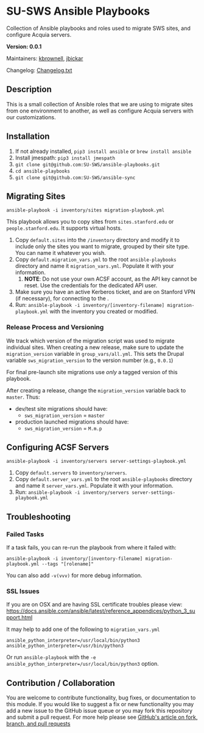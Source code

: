 # SU-SWS Ansible Playbooks
Collection of Ansible playbooks and roles used to migrate SWS sites, and configure Acquia servers.

**Version: 0.0.1**

Maintainers: [kbrownell](https://github.com/kbrownell), [jbickar](https://github.com/jbickar)

Changelog: [Changelog.txt](CHANGELOG.txt)

## Description

This is a small collection of Ansible roles that we are using to migrate sites from one environment to another, as well as configure Acquia servers with our customizations.

## Installation

1. If not already installed, `pip3 install ansible` or `brew install ansible`
2. Install jmespath: `pip3 install jmespath`
3. `git clone git@github.com:SU-SWS/ansible-playbooks.git`
4. `cd ansible-playbooks`
5. `git clone git@github.com:SU-SWS/ansible-sync`

## Migrating Sites
````
ansible-playbook -i inventory/sites migration-playbook.yml
````
This playbook allows you to copy sites from `sites.stanford.edu` or `people.stanford.edu`. It supports virtual hosts.

1. Copy `default.sites` into the `/inventory` directory and modify it to include only the sites you want to migrate, grouped by their site type. You can name it whatever you wish.
2. Copy `default.migration_vars.yml` to the root `ansible-playbooks` directory and name it `migration_vars.yml`. Populate it with your information.
    1. **NOTE**: Do not use your own ACSF account, as the API key cannot be reset. Use the credentials for the dedicated API user.
3. Make sure you have an active Kerberos ticket, and are on Stanford VPN (if necessary), for connecting to the .
4. Run: `ansible-playbook -i inventory/[inventory-filename] migration-playbook.yml` with the inventory you created or modified.

### Release Process and Versioning

We track which version of the migration script was used to migrate individual sites.  When creating a new release, make sure to update the `migration_version` variable in `group_vars/all.yml`. This sets the Drupal variable `sws_migration_version` to the version number (e.g., `0.0.1`)

For final pre-launch site migrations use _only_ a tagged version of this playbook.

After creating a release, change the `migration_version` variable back to `master`. Thus:
- dev/test site migrations should have:
    - `sws_migration_version` = `master`
- production launched migrations should have:
    - `sws_migration_version` = `M.m.p`

## Configuring ACSF Servers
````
ansible-playbook -i inventory/servers server-settings-playbook.yml
````

1. Copy `default.servers` to `inventory/servers`.
2. Copy `default.server_vars.yml` to the root `ansible-playbooks` directory and name it `server_vars.yml`. Populate it with your information.
3. Run: `ansible-playbook -i inventory/servers server-settings-playbook.yml`

## Troubleshooting

### Failed Tasks

If a task fails, you can re-run the playbook from where it failed with:

```
ansible-playbook -i inventory/[inventory-filename] migration-playbook.yml --tags "[rolename]"
```

You can also add `-v(vvv)` for more debug information.

### SSL Issues

If you are on OSX and are having SSL certificate troubles please view: https://docs.ansible.com/ansible/latest/reference_appendices/python_3_support.html

It may help to add one of the following to `migration_vars.yml`
```
ansible_python_interpreter=/usr/local/bin/python3
ansible_python_interpreter=/usr/bin/python3
```

Or run `ansible-playbook` with the `-e ansible_python_interpreter=/usr/local/bin/python3` option.

## Contribution / Collaboration

You are welcome to contribute functionality, bug fixes, or documentation to this module. If you would like to suggest a fix or new functionality you may add a new issue to the GitHub issue queue or you may fork this repository and submit a pull request. For more help please see [GitHub's article on fork, branch, and pull requests](https://help.github.com/articles/using-pull-requests)
